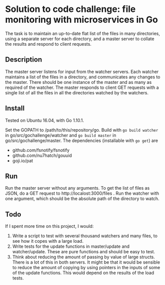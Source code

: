 # Solution to code challenge: file monitoring with microservices in Go

The task is to maintain an up-to-date flat list of the files in many directories, using a separate server for each directory, and a master server to collate the results and respond to client requests.

## Description

The master server listens for input from the watcher servers.  Each watcher maintains a list of the files in a directory, and communicates any changes to the master.  There should be one instance of the master and as many as required of the watcher.  The master responds to client GET requests with a single list of all the files in all the directories watched by the watchers.

## Install

Tested on Ubuntu 16.04, with Go 1.10.1.

Set the GOPATH to /path/to/this/repository/go.  Build with ```go build watcher``` in go/src/gochallenge/watcher and ```go build master``` in go/src/gochallenge/master.  The dependencies (installable with ```go get```) are

+ github.com/fsnotify/fsnotify
+ github.com/nu7hatch/gouuid
+ goji.io/pat

## Run

Run the master server without any arguments.  To get the list of files as JSON, do a GET request to http://localost:3000/files .  Run the watcher with one argument, which should be the absolute path of the directory to watch.

## Todo

If I spent more time on this project, I would:

1. Write a script to test with several thousand watchers and many files, to see how it copes with a large load.
2. Write tests for the update functions in master/update and watcher/update.  These are pure functions and should be easy to test.
3. Think about reducing the amount of passing by value of large structs.  There is a lot of this in both servers.  It might be that it would be sensible to reduce the amount of copying by using pointers in the inputs of some of the update functions.  This would depend on the results of the load tests.
